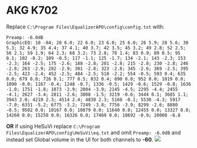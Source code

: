 # AKG K702
Replace `C:\Program Files\EqualizerAPO\config\config.txt` with:
```
Preamp: -6.0dB
GraphicEQ: 10 -84; 20 6.0; 22 6.0; 23 6.0; 25 6.0; 26 5.9; 28 5.6; 30 5.3; 32 4.9; 35 4.4; 37 4.1; 40 3.7; 42 3.5; 45 3.2; 49 2.8; 52 2.5; 56 2.1; 59 1.9; 64 2.3; 68 3.2; 73 2.8; 78 1.4; 83 0.9; 89 0.5; 95 0.1; 102 -0.2; 109 -0.5; 117 -1.1; 125 -1.7; 134 -2.1; 143 -2.3; 153 -2.3; 164 -2.5; 175 -2.6; 188 -2.8; 201 -2.8; 215 -2.8; 230 -2.8; 246 -2.8; 263 -2.9; 282 -2.9; 301 -2.8; 323 -2.8; 345 -2.6; 369 -2.5; 395 -2.5; 423 -2.4; 452 -2.5; 484 -2.5; 518 -2.2; 554 -0.5; 593 0.4; 635 0.0; 679 0.0; 726 0.1; 777 0.5; 832 0.4; 890 0.0; 952 0.0; 1019 0.0; 1090 -0.0; 1167 -0.4; 1248 -0.7; 1336 -0.5; 1429 -0.6; 1529 -0.8; 1636 -1.0; 1751 -1.8; 1873 -2.9; 2004 -3.9; 2145 -4.5; 2295 -4.4; 2455 -4.1; 2627 -3.4; 2811 -2.6; 3008 -1.5; 3219 -0.6; 3444 0.1; 3685 1.1; 3943 2.0; 4219 2.3; 4514 2.4; 4830 2.3; 5168 -0.1; 5530 -4.3; 5917 -7.0; 6331 -5.2; 6775 -3.2; 7249 -3.8; 7756 -3.9; 8299 -2.6; 8880 -0.5; 9502 0.0; 10167 0.0; 10879 0.0; 11640 0.0; 12455 0.0; 13327 0.0; 14260 0.0; 15258 0.0; 16326 0.0; 17469 0.0; 18692 -0.9; 20000 -6.8
```
**OR** if using HeSuVi replace `C:\Program Files\EqualizerAPO\config\HeSuVi\eq.txt` and omit `Preamp: -6.0dB` and instead set Global volume in the UI for both channels to **-60**.
![](https://raw.githubusercontent.com/jaakkopasanen/AutoEq/master/results/Innerfidelity%202017/headphoncecom/onear/AKG%20K702/AKG%20K702.png)